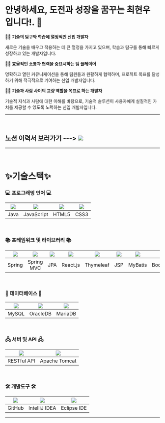 # 안녕하세요, 도전과 성장을 꿈꾸는 최현우 입니다!. 👋

🙋‍♀️ **기술의 탐구와 학습에 열정적인 신입 개발자**

새로운 기술을 배우고 적용하는 데 큰 열정을 가지고 있으며, 학습과 탐구를 통해 빠르게 성장하고 있는 개발자입니다.

🙋‍♀️ **효율적인 소통과 협력을 중요시하는 팀 플레이어**

명확하고 열린 커뮤니케이션을 통해 팀원들과 원활하게 협력하며, 프로젝트 목표를 달성하기 위해 적극적으로 기여하는 신입 개발자입니다.

🙋‍♀️ **기술과 사람 사이의 교량 역할을 목표로 하는 개발자**

기술적 지식과 사람에 대한 이해를 바탕으로, 기술적 솔루션이 사용자에게 실질적인 가치를 제공할 수 있도록 노력하는 신입 개발자입니다.
<hr><br>

## 노션 이력서 보러가기 ---> <a href="https://checker-breadfruit-faf.notion.site/11346e0f1f1b808fbec8f76df1a7c73d"><img src="https://github.com/user-attachments/assets/7b6698d4-f3fd-4d0d-be04-df66e0d5f81f"></a>
<hr><br>


# ✨기술스택✨

### 💻 프로그래밍 언어 💻

|<img src="https://github.com/user-attachments/assets/e37eb89d-abd8-4b73-913a-970ef8ac2db4">|<img src="https://github.com/user-attachments/assets/57985638-3de9-45b8-9519-47b6c0f96342">|<img src="https://github.com/user-attachments/assets/ca92d296-cae7-46d6-9aea-c7ee41925eee">|<img src="https://github.com/user-attachments/assets/80a15ed0-7f5f-48c4-ae4e-1e18f717a824">|
|:---:|:---:|:---:|:---:|
|Java|JavaScript|HTML5|CSS3|
<br>

### 📚 프레임워크 및 라이브러리 📚
|<img src="https://github.com/user-attachments/assets/cd84b695-c17d-4b28-b031-0f30827ca785">|<img src="https://github.com/user-attachments/assets/d0151c21-8a6b-4623-b296-469c0d91215f">|<img src="https://github.com/user-attachments/assets/0ca1da0e-40a4-463f-8c5f-c4eb59a6d1ef">|<img src="https://github.com/user-attachments/assets/dba48427-cf8b-4148-a721-b11996e613f0">|<img src="https://github.com/user-attachments/assets/30667665-8e8c-4887-9092-7e168e04a717">|<img src="https://github.com/user-attachments/assets/d2d1c7a5-7bc6-47d7-b6cd-b1e4d7afb488">|<img src="https://github.com/user-attachments/assets/952b5c82-5106-4eb0-a207-7d9768f9d638">|<img src="https://github.com/user-attachments/assets/09f6b758-4e86-469d-bb76-09ecc8f2f68a">|<img src="https://github.com/user-attachments/assets/a5ddc9d2-ca36-4709-9277-9bc39def662c">|
|:---:|:---:|:---:|:---:|:---:|:---:|:---:|:---:|:---:|
|Spring|Spring MVC|JPA|React.js|Thymeleaf|JSP|MyBatis|BootStrap|Nexacro|
<br>

### 💽 데이터베이스 💽
|<img src="https://github.com/user-attachments/assets/656335a5-c1ac-4c03-b776-c79ad84ea36b">|<img src="https://github.com/user-attachments/assets/2662ba34-ba12-48e9-a27b-4f533b268ce9">|<img src="https://github.com/user-attachments/assets/e1ebe214-0b4f-4de9-8c0f-ec0c80d693b2">|
|:---:|:---:|:---:|
|MySQL|OracleDB|MariaDB|
<br>

### 🖧 서버 및 API 🖧
|<img src="https://github.com/user-attachments/assets/2c166b50-46c8-4ae3-a911-16f7c952f7a1">|<img src="https://github.com/user-attachments/assets/edf606b8-1a07-4e45-866e-f09eba8cb075">|
|:---:|:---:|
|RESTful API|Apache Tomcat|
<br>

### 🛠️ 개발도구 🛠️
|<img src="https://github.com/user-attachments/assets/04750eda-60a5-4b85-9fba-1870789c0677">|<img src="https://github.com/user-attachments/assets/db44ac01-b8f2-42eb-bbff-12186df86d14">|<img src="https://github.com/user-attachments/assets/d6d810fa-6413-4ddd-a562-6022612ddfaa">|
|:---:|:---:|:---:|
|GitHub|IntelliJ IDEA|Eclipse IDE|
<hr><br>

